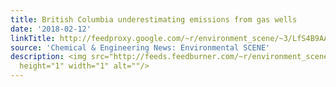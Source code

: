 ```yaml
---
title: British Columbia underestimating emissions from gas wells
date: '2018-02-12'
linkTitle: http://feedproxy.google.com/~r/environment_scene/~3/LfS4B9AARM0/British-Columbia-underestimating-emissions-gas.html
source: 'Chemical & Engineering News: Environmental SCENE'
description: <img src="http://feeds.feedburner.com/~r/environment_scene/~4/LfS4B9AARM0"
  height="1" width="1" alt=""/>
---
```

